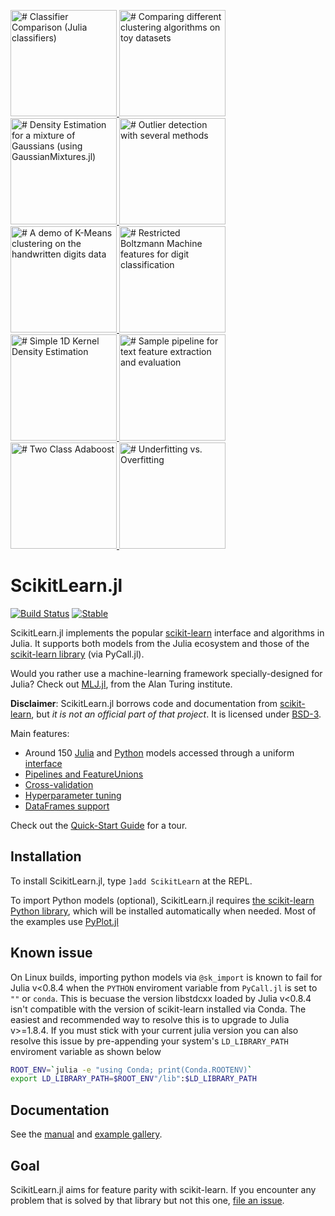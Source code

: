  <a href="./examples/Classifier_Comparison_Julia.ipynb"><img src="./docs/example_images/Classifier_Comparison_Julia.png" alt="# Classifier Comparison (Julia classifiers)" width="170"> </a>  <a href="./examples/Clustering_Comparison.ipynb"><img src="./docs/example_images/Clustering_Comparison.png" alt="# Comparing different clustering algorithms on toy datasets" width="170"> </a>  <a href="./examples/Density_Estimation_Julia.ipynb"><img src="./docs/example_images/Density_Estimation_Julia.png" alt="# Density Estimation for a mixture of Gaussians (using GaussianMixtures.jl)" width="170"> </a>  <a href="./examples/Outlier_Detection.ipynb"><img src="./docs/example_images/Outlier_Detection.png" alt="# Outlier detection with several methods" width="170"> </a>  <a href="./examples/Plot_Kmeans_Digits.ipynb"><img src="./docs/example_images/Plot_Kmeans_Digits.png" alt="# A demo of K-Means clustering on the handwritten digits data" width="170"> </a>  <a href="./examples/RBM.ipynb"><img src="./docs/example_images/RBM.png" alt="# Restricted Boltzmann Machine features for digit classification" width="170"> </a>  <a href="./examples/Simple_1D_Kernel_Density.ipynb"><img src="./docs/example_images/Simple_1D_Kernel_Density.png" alt="# Simple 1D Kernel Density Estimation" width="170"> </a>  <a href="./examples/Text_Feature_Extraction.ipynb"><img src="./docs/example_images/Text_image.png" alt="# Sample pipeline for text feature extraction and evaluation" width="170"> </a>  <a href="./examples/Two_Class_Adaboost.ipynb"><img src="./docs/example_images/Two_Class_Adaboost.png" alt="# Two Class Adaboost" width="170"> </a>  <a href="./examples/Underfitting_vs_Overfitting.ipynb"><img src="./docs/example_images/Underfitting_vs_Overfitting.png" alt="# Underfitting vs. Overfitting" width="170"> </a>

# ScikitLearn.jl
[![Build Status](https://github.com/cstjean/ScikitLearn.jl/workflows/CI/badge.svg)](https://github.com/cstjean/ScikitLearn.jl/actions)
[![Stable](https://img.shields.io/badge/docs-stable-blue.svg)](https://cstjean.github.io/ScikitLearn.jl/dev/)


ScikitLearn.jl implements the popular
[scikit-learn](http://scikit-learn.org/stable/) interface and algorithms in
Julia. It supports both models from the Julia ecosystem and those of the
[scikit-learn library](http://scikit-learn.org/stable/modules/classes.html)
(via PyCall.jl).

Would you rather use a machine-learning framework specially-designed for Julia? Check out [MLJ.jl](https://github.com/alan-turing-institute/MLJ.jl), from the Alan Turing institute.

**Disclaimer**: ScikitLearn.jl borrows code and documentation from
[scikit-learn](http://scikit-learn.org/stable/), but *it is not an official part
of that project*. It is licensed under [BSD-3](LICENSE).

Main features:

- Around 150 [Julia](https://cstjean.github.io/ScikitLearn.jl/dev/man/models/#Julia-models-1) and [Python](https://cstjean.github.io/ScikitLearn.jl/dev/man/models/#Python-models-1) models accessed through a uniform [interface](https://cstjean.github.io/ScikitLearn.jl/dev/man/api/)
- [Pipelines and FeatureUnions](https://cstjean.github.io/ScikitLearn.jl/dev/man/pipelines/)
- [Cross-validation](https://cstjean.github.io/ScikitLearn.jl/dev/man/cross_validation/)
- [Hyperparameter tuning](https://cstjean.github.io/ScikitLearn.jl/dev/man/model_selection/)
- [DataFrames support](https://cstjean.github.io/ScikitLearn.jl/dev/man/dataframes/)

Check out the [Quick-Start
Guide](https://cstjean.github.io/ScikitLearn.jl/dev/man/quickstart/) for a
tour.

## Installation

To install ScikitLearn.jl, type `]add ScikitLearn` at the REPL.

To import Python models (optional), ScikitLearn.jl requires [the scikit-learn Python library](https://cstjean.github.io/ScikitLearn.jl/dev/man/models/#Installation-and-importing-Python-models-1), which will be installed automatically when needed. Most of the examples use [PyPlot.jl](https://github.com/stevengj/PyPlot.jl)

## Known issue

On Linux builds, importing python models via `@sk_import` is known to fail for Julia v<0.8.4 when the `PYTHON` enviroment variable from `PyCall.jl` is set to `""` or `conda`. This is becuase the version libstdcxx loaded by Julia v<0.8.4 isn't compatible with the version of scikit-learn installed via Conda.
The easiest and recommended way to resolve this is to upgrade to Julia v>=1.8.4. If you must stick with your current julia version you can also resolve this issue by pre-appending your system's `LD_LIBRARY_PATH` enviroment variable as shown below
```bash
ROOT_ENV=`julia -e "using Conda; print(Conda.ROOTENV)`
export LD_LIBRARY_PATH=$ROOT_ENV"/lib":$LD_LIBRARY_PATH
```

## Documentation

See the [manual](https://cstjean.github.io/ScikitLearn.jl/dev/) and
[example gallery](docs/src/man/examples.md).

## Goal

ScikitLearn.jl aims for feature parity with scikit-learn. If you
encounter any problem that is solved by that library but not this one, [file an
issue](https://github.com/cstjean/ScikitLearn.jl/issues).
